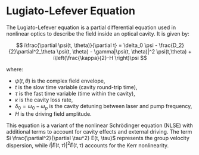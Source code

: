 # Lugiato-Lefever Equation

The Lugiato-Lefever equation is a partial differential equation used in nonlinear optics to describe the field inside an optical cavity. It is given by:

$$
i\frac{\partial \psi(t, \theta)}{\partial t} = \delta_0 \psi -  \frac{D_2}{2}\partial^2_\theta \psi(t, \theta) - \gamma|\psi(t, \theta)|^2 \psi(t,\theta)  + i\left(\frac{\kappa}{2}-H \right)\psi
$$

where:

- $\psi(t, \theta)$ is the complex field envelope,
- $t$ is the slow time variable (cavity round-trip time),
- $\tau$ is the fast time variable (time within the cavity),
- $\kappa$ is the cavity loss rate,
- $\delta_0 = \omega_0 - \omega_p$ is the cavity detuning between laser and pump frequency,
- $H$ is the driving field amplitude.

This equation is a variant of the nonlinear Schrödinger equation (NLSE) with additional terms to account for cavity effects and external driving. The term $i \frac{\partial^2}{\partial \tau^2} E(t, \tau)$ represents the group velocity dispersion, while $i |E(t, \tau)|^2 E(t, \tau)$ accounts for the Kerr nonlinearity.
